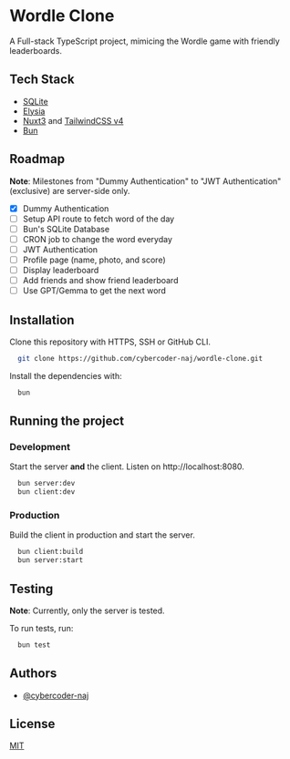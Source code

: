 # Wordle Clone

A Full-stack TypeScript project, mimicing the Wordle game with friendly leaderboards.

## Tech Stack

- [SQLite](https://bun.sh/docs/api/sqlite)
- [Elysia](https://elysiajs.com/)
- [Nuxt3](https://nuxt.com) and  [TailwindCSS v4](https://tailwindcss.com/blog/tailwindcss-v4-alpha)
- [Bun](https://bun.sh)

## Roadmap

**Note**: Milestones from "Dummy Authentication" to "JWT Authentication" (exclusive) are server-side only.

- [x] Dummy Authentication 
- [ ] Setup API route to fetch word of the day
- [ ] Bun's SQLite Database
- [ ] CRON job to change the word everyday
- [ ] JWT Authentication
- [ ] Profile page (name, photo, and score)
- [ ] Display leaderboard
- [ ] Add friends and show friend leaderboard
- [ ] Use GPT/Gemma to get the next word

## Installation

Clone this repository with HTTPS, SSH or GitHub CLI.

```bash
  git clone https://github.com/cybercoder-naj/wordle-clone.git
```

Install the dependencies with:

```bash
  bun
```

## Running the project

### Development 

Start the server **and** the client. Listen on http://localhost:8080.

```bash
  bun server:dev
  bun client:dev
```

### Production

Build the client in production and start the server.

```bash
  bun client:build
  bun server:start
```

## Testing

**Note**: Currently, only the server is tested.

To run tests, run:

```bash
  bun test
```

## Authors

- [@cybercoder-naj](https://github.com/cybercoder-naj)

## License

[MIT](./LICENSE)